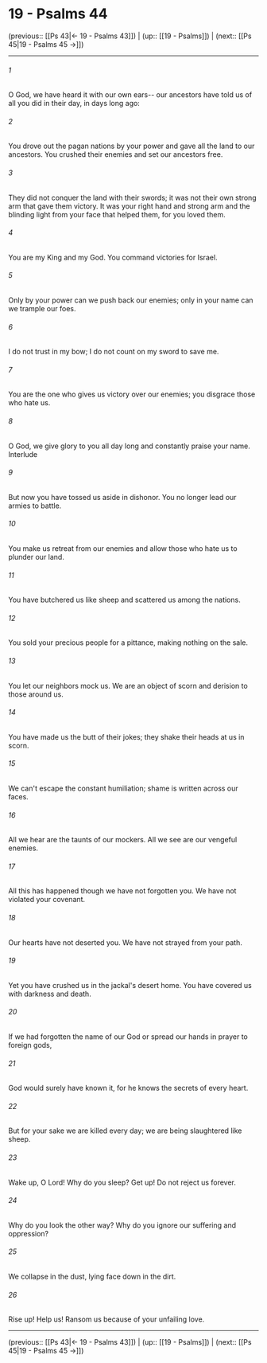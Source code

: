 # 19 - Psalms 44

(previous:: [[Ps 43|← 19 - Psalms 43]]) | (up:: [[19 - Psalms]]) | (next:: [[Ps 45|19 - Psalms 45 →]])

***


###### 1 
O God, we have heard it with our own ears-- our ancestors have told us of all you did in their day, in days long ago: 

###### 2 
You drove out the pagan nations by your power and gave all the land to our ancestors. You crushed their enemies and set our ancestors free. 

###### 3 
They did not conquer the land with their swords; it was not their own strong arm that gave them victory. It was your right hand and strong arm and the blinding light from your face that helped them, for you loved them. 

###### 4 
You are my King and my God. You command victories for Israel. 

###### 5 
Only by your power can we push back our enemies; only in your name can we trample our foes. 

###### 6 
I do not trust in my bow; I do not count on my sword to save me. 

###### 7 
You are the one who gives us victory over our enemies; you disgrace those who hate us. 

###### 8 
O God, we give glory to you all day long and constantly praise your name. Interlude 

###### 9 
But now you have tossed us aside in dishonor. You no longer lead our armies to battle. 

###### 10 
You make us retreat from our enemies and allow those who hate us to plunder our land. 

###### 11 
You have butchered us like sheep and scattered us among the nations. 

###### 12 
You sold your precious people for a pittance, making nothing on the sale. 

###### 13 
You let our neighbors mock us. We are an object of scorn and derision to those around us. 

###### 14 
You have made us the butt of their jokes; they shake their heads at us in scorn. 

###### 15 
We can't escape the constant humiliation; shame is written across our faces. 

###### 16 
All we hear are the taunts of our mockers. All we see are our vengeful enemies. 

###### 17 
All this has happened though we have not forgotten you. We have not violated your covenant. 

###### 18 
Our hearts have not deserted you. We have not strayed from your path. 

###### 19 
Yet you have crushed us in the jackal's desert home. You have covered us with darkness and death. 

###### 20 
If we had forgotten the name of our God or spread our hands in prayer to foreign gods, 

###### 21 
God would surely have known it, for he knows the secrets of every heart. 

###### 22 
But for your sake we are killed every day; we are being slaughtered like sheep. 

###### 23 
Wake up, O Lord! Why do you sleep? Get up! Do not reject us forever. 

###### 24 
Why do you look the other way? Why do you ignore our suffering and oppression? 

###### 25 
We collapse in the dust, lying face down in the dirt. 

###### 26 
Rise up! Help us! Ransom us because of your unfailing love.

***

(previous:: [[Ps 43|← 19 - Psalms 43]]) | (up:: [[19 - Psalms]]) | (next:: [[Ps 45|19 - Psalms 45 →]])

